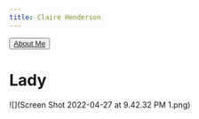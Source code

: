 ```yaml
---
title: Claire Henderson
---
```


<button>[About Me](about.md)</button>

# Lady


![](Screen Shot 2022-04-27 at 9.42.32 PM 1.png)
